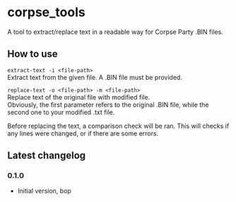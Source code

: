 # corpse_tools

A tool to extract/replace text in a readable way for Corpse Party .BIN files.

## How to use

`extract-text -i <file-path>` \
Extract text from the given file. A .BIN file must be provided.

`replace-text -o <file-path> -m <file-path>` \
Replace text of the original file with modified file. \
Obviously, the first parameter refers to the original .BIN file, while the second one to your modified .txt file.

Before replacing the text, a comparison check will be ran. This will checks if any lines were changed, or if there are
some errors.

## Latest changelog

### 0.1.0

- Initial version, bop